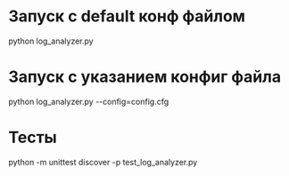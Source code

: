 # Запуск с default конф файлом
python log_analyzer.py

# Запуск с указанием конфиг файла        
python log_analyzer.py --config=config.cfg

# Тесты        
python -m unittest discover -p test_log_analyzer.py
